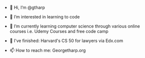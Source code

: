 - 👋 Hi, I’m @gtharp
- 👀 I’m interested in learning to code
- 🌱 I’m currently learning computer science through various online courses i.e. Udemy Courses and free code camp
- 🧠 I've finished: Harvard's CS 50 for lawyers via Edx.com

- 📫 How to reach me: Georgetharp.org

<!---
gtharp/gtharp is a ✨ special ✨ repository because its `README.md` (this file) appears on your GitHub profile.
You can click the Preview link to take a look at your changes.
--->
